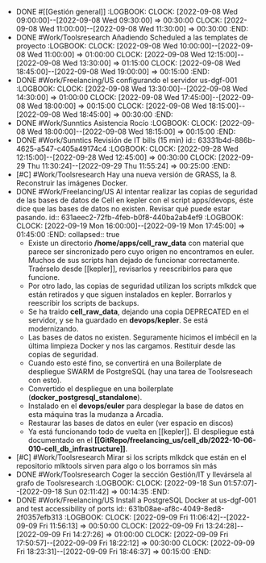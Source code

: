 - DONE #[[Gestión general]]
  		:LOGBOOK:
  CLOCK: [2022-09-08 Wed 09:00:00]--[2022-09-08 Wed 09:30:00] =>  00:30:00
  		CLOCK: [2022-09-08 Wed 11:00:00]--[2022-09-08 Wed 11:30:00] =>  00:30:00
  :END:
- DONE #Work/Toolsresearch Añadiendo Scheduled a las templates de proyecto
  		:LOGBOOK:
  CLOCK: [2022-09-08 Wed 10:00:00]--[2022-09-08 Wed 11:00:00] =>  01:00:00
  		CLOCK: [2022-09-08 Wed 12:15:00]--[2022-09-08 Wed 13:30:00] =>  01:15:00
  		CLOCK: [2022-09-08 Wed 18:45:00]--[2022-09-08 Wed 19:00:00] =>  00:15:00
  :END:
- DONE #Work/Freelancing/US configurando el servidor us-dgf-001
  		:LOGBOOK:
  CLOCK: [2022-09-08 Wed 13:30:00]--[2022-09-08 Wed 14:30:00] =>  01:00:00
  		CLOCK: [2022-09-08 Wed 17:45:00]--[2022-09-08 Wed 18:00:00] =>  00:15:00
  		CLOCK: [2022-09-08 Wed 18:15:00]--[2022-09-08 Wed 18:45:00] =>  00:30:00
  :END:
- DONE #Work/Sunntics Asistencia Rocío
  		:LOGBOOK:
  CLOCK: [2022-09-08 Wed 18:00:00]--[2022-09-08 Wed 18:15:00] =>  00:15:00
  :END:
- DONE #Work/Sunntics Revisión de IT bills (15 min)
  id:: 63331b4d-886b-4625-a547-c405a49174c4
  :LOGBOOK:
  CLOCK: [2022-09-28 Wed 12:15:00]--[2022-09-28 Wed 12:45:00] =>  00:30:00
  CLOCK: [2022-09-29 Thu 11:30:24]--[2022-09-29 Thu 11:55:24] =>  00:25:00
  :END:
- [#C] #Work/Toolsresearch Hay una nueva versión de GRASS, la 8. Reconstruir las imágenes Docker.
- DONE #Work/Freelancing/US Al intentar realizar las copias de seguridad de las bases de datos de Cell en kepler con el script apps/devops, éste dice que las bases de datos no existen. Revisar qué puede estar pasando.
  id:: 631aeec2-72fb-4feb-b0f8-440ba2ab4ef9
  	:LOGBOOK:
  CLOCK: [2022-09-19 Mon 16:00:00]--[2022-09-19 Mon 17:45:00] =>  01:45:00
  :END:
  collapsed:: true
  - Existe un directorio **/home/apps/cell_raw_data** con material que parece ser sincronizado pero cuyo origen no encontramos en euler. Muchos de sus scripts han dejado de funcionar correctamente. Traérselo desde [[kepler]], revisarlos y reescribirlos para que funcione.
  - Por otro lado, las copias de seguridad utilizan los scripts mlkdck que están retirados y que siguen instalados en kepler. Borrarlos y reescribir los scripts de backups.
  - Se ha traido **cell_raw_data**, dejando una copia DEPRECATED en el servidor, y se ha guardado en **devops/kepler**. Se está modernizando.
  - Las bases de datos no existen. Seguramente hicimos el imbécil en la última limpieza Docker y nos las cargamos. Restituir desde las copias de seguridad.
  - Cuando esto esté fino, se convertirá en una Boilerplate de despliegue SWARM de PostgreSQL (hay una tarea de Toolsreseach con esto).
  - Convertido el despliegue en una boilerplate (**docker_postgresql_standalone**).
  - Instalado en el **devops/euler** para desplegar la base de datos en esta máquina tras la mudanza a Arcadia.
  - Restaurar las bases de datos en euler (ver espacio en discos)
  - Ya está funcionando todo de vuelta en [[kepler]]. El despliegue está documentado en el **[[GitRepo/freelancing_us/cell_db/2022-10-06-010-cell_db_infrastructure]]**.
- [#C] #Work/Toolsresearch Mirar si los scripts mlkdck que están en el repositorio mlktools sirven para algo o los borramos sin más
- DONE #Work/Toolsresearch Coger la sección Gestión/IT y llevársela al grafo de Toolsresearch
  :LOGBOOK:
  CLOCK: [2022-09-18 Sun 01:57:07]--[2022-09-18 Sun 02:11:42] =>  00:14:35
  :END:
- DONE #Work/Freelancing/US Install a PostgreSQL Docker at us-dgf-001 and test accessibility of ports
  id:: 631b08ae-af8c-4049-8ed8-2f0357efb313
  :LOGBOOK:
  CLOCK: [2022-09-09 Fri 11:06:42]--[2022-09-09 Fri 11:56:13] =>  00:50:00
  CLOCK: [2022-09-09 Fri 13:24:28]--[2022-09-09 Fri 14:27:26] =>  01:00:00
  CLOCK: [2022-09-09 Fri 17:50:57]--[2022-09-09 Fri 18:22:12] =>  00:30:00
  CLOCK: [2022-09-09 Fri 18:23:31]--[2022-09-09 Fri 18:46:37] =>  00:15:00
  :END: